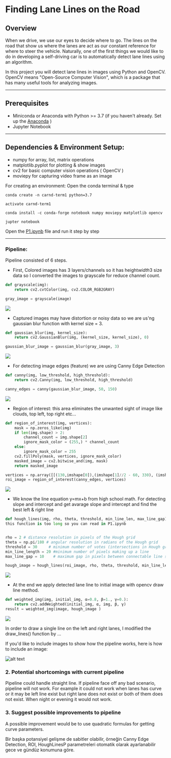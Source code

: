 # **Finding Lane Lines on the Road** 
[image1]: ./test_images_output/solidYellowCurve.jpg "Grayscale"

## Overview
When we drive, we use our eyes to decide where to go. The lines on the road that show us where the lanes are act as our constant reference for where to steer the vehicle. Naturally, one of the first things we would like to do in developing a self-driving car is to automatically detect lane lines using an algorithm.

In this project you will detect lane lines in images using Python and OpenCV. OpenCV means "Open-Source Computer Vision", which is a package that has many useful tools for analyzing images.



---
## Prerequisites

* Miniconda or Anaconda with Python >= 3.7 (if you haven't already. Set up the [Anaconda](https://www.anaconda.com/distribution/)  )
* Jupyter Notebook
---

## Dependencies & Environment Setup:  

   - numpy for array, list, matrix operations
   - matplotlib.pyplot for plotting & show images
   - cv2 for basic computer vision operations ( OpenCV  )
   - moviepy for capturing video frame as an image 

For creating an environment: Open the conda terminal & type
``` 
conda create -n carnd-term1 python=3.7
```
``` 
activate carnd-term1
```
``` 
conda install -c conda-forge notebook numpy moviepy matplotlib opencv
```
``` 
jupter notebook
```

Open the [P1.ipynb](P1.ipynb)  file and run it step by step 

---

### Pipeline:


Pipeline consisted of 6 steps. 
* First, Colored images has 3 layers/channels so it has height*width*3 size data so I converted the images to grayscale for reduce channel count.

```python 
def grayscale(img):    
    return cv2.cvtColor(img, cv2.COLOR_RGB2GRAY)

gray_image = grayscale(image)
```

<img src="./test_images_preprocess/gray_plot.png">

* Captured images may have distortion or noisy data so we are us'ng gaussian blur function with kernel size = 3. 
```python 
def gaussian_blur(img, kernel_size):
	return cv2.GaussianBlur(img, (kernel_size, kernel_size), 0)

gaussian_blur_image = gaussian_blur(gray_image, 3)
```
<img src="./test_images_preprocess/gaussian_plot.png">


* For detecting image edges (feature) we are using Canny Edge Detection 
```python 
def canny(img, low_threshold, high_threshold):
    return cv2.Canny(img, low_threshold, high_threshold)

canny_edges = canny(gaussian_blur_image, 50, 150)
```
<img src="./test_images_preprocess/canny_edges_plot.png">


* Region of interest: this area eliminates the unwanted sight of image like clouds, top left, top right etc...
```python 
def region_of_interest(img, vertices):
    mask = np.zeros_like(img)   
    if len(img.shape) > 2:
        channel_count = img.shape[2]  
        ignore_mask_color = (255,) * channel_count
    else:
        ignore_mask_color = 255
    cv2.fillPoly(mask, vertices, ignore_mask_color)
    masked_image = cv2.bitwise_and(img, mask)
    return masked_image

vertices = np.array([[(130,imshape[0]),(imshape[1]//2 - 60, 330), (imshape[1]//2 + 60, 330),(imshape[1] - 85,imshape[0])
roi_image = region_of_interest(canny_edges, vertices)
```
<img src="./test_images_preprocess/roi_plot.png">

* We know the line equation y=mx+b from high school math. For detecting slope and intercept and get avarage slope and intercept and find the best left & right line
```python 
def hough_lines(img, rho, theta, threshold, min_line_len, max_line_gap):
this function is too long so you can read in P1.ipynb


rho = 2 # distance resolution in pixels of the Hough grid
theta = np.pi/180 # angular resolution in radians of the Hough grid
threshold = 30     # minimum number of votes (intersections in Hough grid cell)
min_line_length = 20 #minimum number of pixels making up a line
max_line_gap = 10    # maximum gap in pixels between connectable line segments

hough_image = hough_lines(roi_image, rho, theta, threshold, min_line_length, max_line_gap)
```
<img src="./test_images_preprocess/hough_plot.png">

* At the end we apply detected lane line to initial image with opencv draw line method.
```python 
def weighted_img(img, initial_img, α=0.8, β=1., γ=0.):
    return cv2.addWeighted(initial_img, α, img, β, γ)
result = weighted_img(image, hough_image )
```
<img src="./test_images_preprocess/weighted_plot.png">



In order to draw a single line on the left and right lanes, I modified the draw_lines() function by ...

If you'd like to include images to show how the pipeline works, here is how to include an image: 

![alt text][image1]


### 2. Potential shortcomings with current pipeline

Pipeline could handle straight line. If pipeline face off any bad scenario, pipeline will not work. For example it could not work when lanes has curve or  it may be left line exist but right lane does not exist or both of them does not exist. When night or evening it would not work.  


### 3. Suggest possible improvements to pipeline

A possible improvement would be to use quadratic formulas for getting curve parameters.

Bir başka potansiyel gelişme de sabitler olabilir, örneğin Canny Edge Detection, ROI, HoughLinesP parametreleri otomatik olarak ayarlanabilir gece ve gündüz konumuna göre.